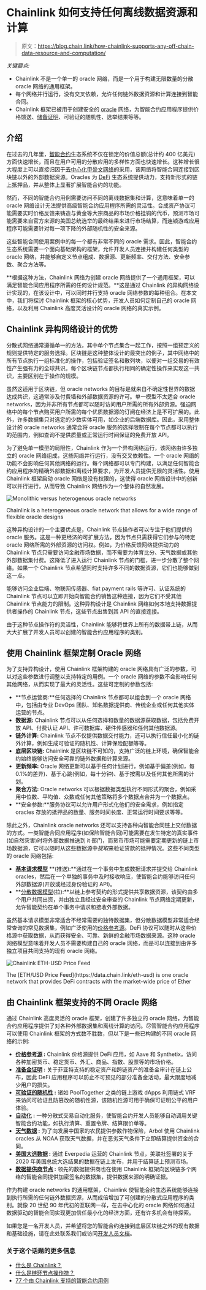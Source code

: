 # Chainlink 如何支持任何离线数据资源和计算

> 原文：<https://blog.chain.link/how-chainlink-supports-any-off-chain-data-resource-and-computation/>

*关键要点:*

*   Chainlink 不是一个单一的 oracle 网络，而是一个用于构建无限数量的分散 oracle 网络的通用框架。
*   每个网络并行运行，没有交叉依赖，允许任何链外数据资源和计算连接到智能合同。
*   Chainlink 框架已被用于创建安全的 [oracle](https://chain.link/education/blockchain-oracles) 网络，为智能合约应用程序提供价格馈送、[储备证明](https://chain.link/proof-of-reserve)、可验证的随机性、选举结果等等。

## 介绍

在过去的几年里，[智能合约](https://chain.link/education/smart-contracts)生态系统不仅在锁定的价值总额(总计约 400 亿美元)方面快速增长，而且在用户可用的分散应用的多样性方面也快速增长。这种增长很大程度上可以直接归因于[去中心化甲骨文网络](https://blog.chain.link/what-is-the-blockchain-oracle-problem/)的采用，该网络将智能合同连接到区块链以外的外部数据资源。Oracles 为 [DeFi](https://chain.link/education/defi) 生态系统提供动力，支持新形式的链上抵押品，并从整体上显著扩展智能合约的功能。

然而，不同的智能合约用例需要访问不同的离线数据集和计算，这意味着单一的 oracle 网络设计无法提供高级智能合约应用程序所需的灵活性。合成资产协议可能需要实时价格反馈来铸造与黄金等大宗商品的市场价格挂钩的代币，预测市场可能需要来自官方来源的美国总统选举的最终结果来进行市场结算，而连锁游戏应用程序可能需要针对每一项下降的外部随机性的安全来源。

这些智能合同使用案例中的每一个都有非常不同的 oracle 需求。因此，智能合约生态系统需要一个面向基础架构的框架，允许开发人员连接并构建任何类型的 oracle 网络，并能够自定义节点组成、数据源、更新频率、交付方法、安全参数、聚合方法等。

**根据这种方法，Chainlink 网络为创建 oracle 网络提供了一个通用框架，可以满足智能合同应用程序所需的任何设计规范。**这是通过 Chainlink 的异构网络设计实现的，在该设计中，可以同时并行支持 oracle 网络参数的每种组合。在本文中，我们将探讨 Chainlink 框架的核心优势，开发人员如何定制自己的 oracle 网络，以及利用 Chainlink 高度灵活设计的 oracle 网络的真实示例。

## Chainlink 异构网络设计的优势

分散式网络通常遵循单一的方法，其中单个节点集合一起工作，按照一组预定义的规则提供特定的服务选择。区块链是这种整体设计的最突出的例子，其中网络中的所有节点执行一组标准化的操作，包括验证签名和散列块，以便对一组交易的有效性产生强有力的全球共识。每个区块链节点都执行相同的确定性操作来实现这一共识，主要区别在于操作的规模。

虽然这适用于区块链，但 oracle networks 的目标是就来自不确定性世界的数据达成共识，这通常涉及付费墙和外部数据资源的许可。单一模型不太适合 oracle networks，因为并非所有节点都可以随时访问用户所需的所有外部资源。强迫网络中的每个节点购买用户所需的每个优质数据源的订阅在经济上是不可扩展的。此外，许多数据集只对选定的少数实体可用，如企业的后端数据库。因此，采用整体设计的 oracle networks 通常会将 oracle 服务的选择限制在每个节点都可以执行的范围内，例如查询不提供质量或正常运行时间保证的免费开放 API。

为了避免单一模型的局限性，Chainlink 作为一个异构网络运行，该网络由许多独立的 oracle 网络组成，这些网络并行运行，没有交叉依赖性。一个 oracle 网络的功能不会影响任何其他网络的运行。每个网络都可以专门构建，以满足任何智能合约应用程序的精确外部数据和离线计算要求，为开发人员提供无限的灵活性。使用 Chainlink 框架启动 oracle 网络是没有权限的，这使得 oracle 网络设计中的创新可以并行进行，从而导致 Chainlink 网络作为一个整体的自然发展。

![Monolithic versus heterogenous oracle networks](img/16291fd68024b0d69ab979d52cef18b9.png)

<figcaption id="caption-attachment-1615" class="wp-caption-text">Chainlink is a heterogeneous oracle network that allows for a wide range of flexible oracle designs</figcaption>



这种异构设计的一个主要优点是，Chainlink 节点操作者可以专注于他们提供的 oracle 服务。这是一种更经济的可扩展方法，因为节点只需获得它们参与的特定 oracle 网络所需的外部资源的访问权。例如，为价格反馈网络提供动力的 Chainlink 节点只需要访问金融市场数据，而不需要为体育比分、天气数据或其他外部数据集付费。这降低了进入运行 Chainlink 节点的门槛，进一步分散了整个网络。如果一个 Chainlink 节点希望同时支持许多不同的数据资源，它们也能够做到这一点。

能够访问企业后端、物联网传感器、fiat payment rails 等许可、认证系统的 Chainlink 节点可以立即开始向智能合约销售这种连接，因为它们不受其他 Chainlink 节点能力的限制。这种异构设计是 Chainlink 网络如何本地支持数据提供者操作的 Chainlink 节点，这些节点出售到其 API 的直接连接。

由于这种节点操作符的灵活性，Chainlink 能够将世界上所有的数据带上链，从而大大扩展了开发人员可以创建的智能合约应用程序的类别。

## 使用 Chainlink 框架定制 Oracle 网络

为了支持异构设计，使用 Chainlink 框架构建的 oracle 网络具有广泛的参数，可以对这些参数进行调整以支持特定的用例。一个 oracle 网络的参数不会影响任何其他网络，从而实现了最大的灵活性。这些可定制的参数包括:

*   **节点运营商:**任何选择的 Chainlink 节点都可以组合到一个 oracle 网络中，包括由专业 DevOps 团队、知名数据提供商、传统企业或任何其他实体运营的节点。
*   **数据源:** Chainlink 节点可以从任何选择和数量的数据源获取数据，包括免费开放 API、付费认证 API、许可数据库、硬件传感器和任何其他数据源。
*   **链外计算:** Chainlink 节点不仅提供数据交付能力，还可以执行信任最小化的链外计算，例如生成可验证的随机性、计算保险配额等等。
*   **底层区块链:** Chainlink 是区块链不可知的，支持广泛的链上环境，确保智能合约始终能够访问安全可靠的链外数据和计算来源。
*   **更新频率:** Oracle 网络更新可以基于任何计划进行，例如基于偏差(例如，每 0.1%的差异)、基于心跳(例如，每十分钟)、基于按需以及任何其他所需的计划。
*   **聚合方法:** Oracle networks 可以根据数据类型执行不同形式的聚合，例如采用中位数、平均值、众数或任何其他策略将多个数据点合并为一个数据点。
*   **安全参数:**服务协议可以允许用户形式化他们的安全需求，例如指定 oracles 存放的抵押品的数量、服务时间长度、正常运行时间要求等等。

除此之外，Chainlink oracle networks 还可以支持各种向智能合同链上交付数据的方式。一类智能合同应用程序(如保险智能合同)可能需要在发生特定的真实事件(如自然灾害)时将外部数据推送到 it 部门，而货币市场可能需要定期更新的链上市场数据源，它可以随时从这些数据源中*提取*来验证贷款的抵押情况。这些不同类型的 oracle 网络包括:

*   [**基本请求模型**](https://docs.chain.link/docs/architecture-request-model) **(推送):**通过在一个事务中生成数据请求并提交给 Chainlink oracles，然后在一个单独的事务中及时接收响应，使智能合约能够访问任何外部数据源(开放或经过身份验证的 API)。
*   **[分散数据模型](https://docs.chain.link/docs/architecture-decentralized-model)(拉):**以链上参考契约的形式提供共享数据资源，该契约由多个用户共同出资，并由独立且经过安全审查的 Chainlink 节点网络定期更新，允许智能契约在单个事务中请求和接收外部数据。

虽然基本请求模型非常适合不经常需要的独特数据集，但分散数据模型非常适合经常查询的常见数据集，例如广泛使用的[价格参考源](https://data.chain.link)。DeFi 协议可以随时从这些价格源中获取数据，从而获得安全、可靠、新鲜的金融市场数据来源。这种 oracle 网络模型意味着开发人员不需要构建自己的 oracle 网络，而是可以连接到由许多独立项目共同支持的现有 oracle 网络。

![Chainlink ETH-USD Price Feed](img/38723e527ccf39a8a65d06ab815aaca6.png)

<figcaption id="caption-attachment-2241" class="wp-caption-text">The [ETH/USD Price Feed](https://data.chain.link/eth-usd) is one oracle network that provides DeFi contracts with the market-wide price of Ether</figcaption>



## 由 Chainlink 框架支持的不同 Oracle 网络

通过 Chainlink 高度灵活的 oracle 框架，创建了许多独立的 oracle 网络，为智能合约应用程序提供了对各种外部数据集和离线计算的访问。尽管智能合约应用程序可以使用 Chainlink 框架的方式数不胜数，但以下是一些已构建的不同 oracle 网络的示例:

*   **[价格参考源](https://data.chain.link) :** Chainlink 价格源提供 DeFi 应用，如 Aave 和 Synthetix，访问各种加密货币、稳定货币、外汇、商品、指数、股票等的市场价格。
*   **[准备金证明](https://blog.chain.link/chainlink-proof-of-reserve-bringing-transparency-to-defi-collateral/) :** 关于菲亚特支持的稳定资产和跨链资产的准备金审计在链上公布，因此 DeFi 应用程序可以防止不可预见的部分准备金活动，最大限度地减少用户的损失。
*   **[可验证的随机性](https://blog.chain.link/chainlink-vrf-on-chain-verifiable-randomness/) :** 诸如 PoolTogether 之类的链上游戏 dApps 利用链式 VRF 来访问可验证且防篡改的随机性源，该随机性源可用于确保可证明公平的用户体验。
*   **[自动化](https://chain.link/automation)** **:** 一种分散式交易自动化服务，使智能合约开发人员能够自动调用关键智能合约功能，如执行清算、重置令牌、结算限价单等。
*   **[天气数据](https://arbolmarket.medium.com/businesses-and-farmers-can-now-hedge-weather-risk-through-the-arbol-platform-and-chainlink-data-d6f36506146c) :** 为了向发展中国家的农民提供参数作物保险，Arbol 使用 Chainlink oracles 从 NOAA 获取天气数据，并在恶劣天气条件下立即结算提供资金的合同。
*   **[美国大选数据](https://everipedia.org/blog/everipedia-launches-chainlink-node-to-bring-us-election-results-onto-the-blockchain) :** 通过 Everpedia 运营的 Chainlink 节点，美联社签署的关于 2020 年美国总统大选结果的数据在链上发布，并用于结算链上预测市场。
*   **[数据提供商节点](https://blog.chain.link/easily-sell-your-apis-and-data-to-any-blockchain-via-chainlink/) :** 领先的数据提供商也在使用 Chainlink 框架向区块链多个网络的智能合同提供加密签名的数据集，提供数据来源的明确证据。

作为构建 oracle networks 的通用框架，Chainlink 使智能合约生态系统能够连接到执行所需的任何链外数据资源，从而成倍增加了可创建的分散式应用程序的类别。就像 20 世纪 90 年代初的互联网一样，在去中心化的 oracle 网络如何通过数据驱动的智能合同实现更加信任最小化的经济方面，还有许多机会有待探索。

如果您是一名开发人员，并希望将您的智能合约连接到底层区块链之外的现有数据和基础设施，请在此处联系我们或访问[开发人员文档](https://docs.chain.link)。

### 关于这个话题的更多信息

*   [什么是 Chainlink？](https://blog.chain.link/what-is-chainlink/)
*   [什么是链环节点操作符？](https://blog.chain.link/what-is-a-chainlink-node-operator/)
*   [77 个由 Chainlink 支持的智能合约用例](https://blog.chain.link/44-ways-to-enhance-your-smart-contract-with-chainlink/)